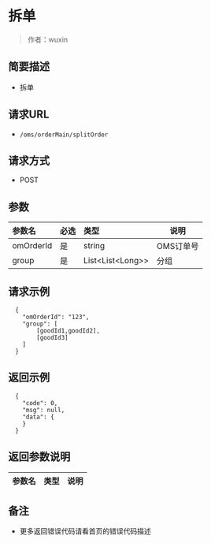 # 拆单

> 作者：wuxin

## 简要描述

- 拆单

## 请求URL
- `/oms/orderMain/splitOrder`
  
## 请求方式
- POST 

## 参数

|参数名|必选|类型|说明|
|:----    |:---|:----- |-----   |
|omOrderId |是  |string |OMS订单号   |
|group |是  |List&lt;List&lt;Long>> | 分组    |

## 请求示例 

``` 
  {
    "omOrderId": "123",
    "group": [
		[goodId1,goodId2],
		[goodId3]
	]
  }
```

## 返回示例 

``` 
  {
    "code": 0,
	"msg": null,
    "data": {
    }
  }
```

## 返回参数说明 

|参数名|类型|说明|
|:-----  |:-----|-----                           |

## 备注 

- 更多返回错误代码请看首页的错误代码描述